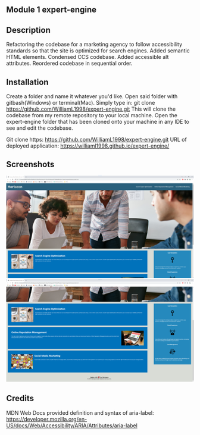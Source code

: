 ## Module 1 expert-engine

## Description

Refactoring the codebase for a marketing agency to follow accessibility standards so that the site is optimized for search engines. Added semantic HTML elements. Condensed CCS codebase. Added accessible alt attributes. Reordered codebase in sequential order.

## Installation

Create a folder and name it whatever you'd like. Open said folder with gitbash(Windows) or terminal(Mac). Simply type in: git clone https://github.com/WilliamL1998/expert-engine.git
This will clone the codebase from my remote repository to your local machine.
Open the expert-engine folder that has been cloned onto your machine in any IDE to see and edit the codebase.

Git clone https: https://github.com/WilliamL1998/expert-engine.git
URL of deployed application: https://williaml1998.github.io/expert-engine/

## Screenshots

![Screenshot 1](./assets/images/Module-1-screenshot-1.png)
![Screenshot 2](./assets/images/Module-1-screenshot-2.png)

## Credits

MDN Web Docs provided definition and syntax of aria-label:
https://developer.mozilla.org/en-US/docs/Web/Accessibility/ARIA/Attributes/aria-label